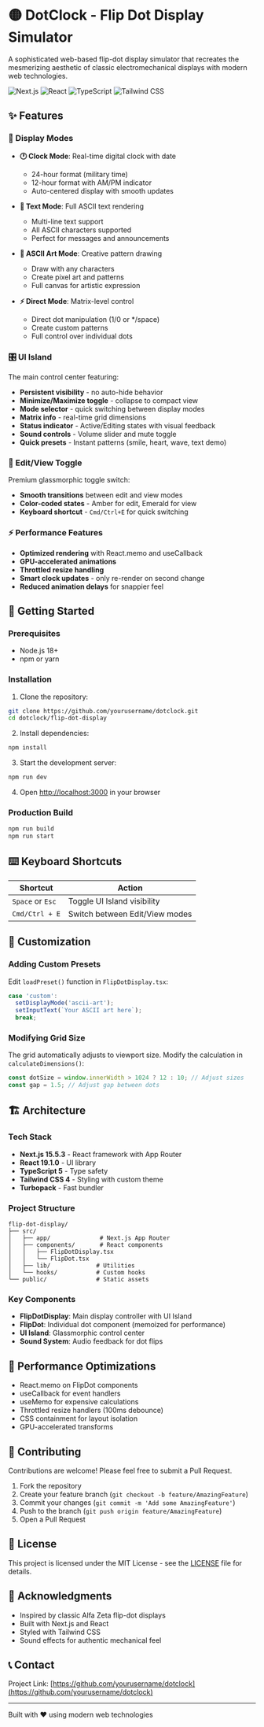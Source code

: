 # 🟡 DotClock - Flip Dot Display Simulator

A sophisticated web-based flip-dot display simulator that recreates the mesmerizing aesthetic of classic electromechanical displays with modern web technologies.

![Next.js](https://img.shields.io/badge/Next.js-15.5.3-black?style=flat-square&logo=next.js)
![React](https://img.shields.io/badge/React-19.1.0-61dafb?style=flat-square&logo=react)
![TypeScript](https://img.shields.io/badge/TypeScript-5.0-3178c6?style=flat-square&logo=typescript)
![Tailwind CSS](https://img.shields.io/badge/Tailwind-4.0-06b6d4?style=flat-square&logo=tailwindcss)

## ✨ Features

### 🎯 Display Modes

- **🕐 Clock Mode**: Real-time digital clock with date
  - 24-hour format (military time)
  - 12-hour format with AM/PM indicator
  - Auto-centered display with smooth updates

- **📝 Text Mode**: Full ASCII text rendering
  - Multi-line text support
  - All ASCII characters supported
  - Perfect for messages and announcements

- **🎨 ASCII Art Mode**: Creative pattern drawing
  - Draw with any characters
  - Create pixel art and patterns
  - Full canvas for artistic expression

- **⚡ Direct Mode**: Matrix-level control
  - Direct dot manipulation (1/0 or */space)
  - Create custom patterns
  - Full control over individual dots

### 🎛️ UI Island

The main control center featuring:
- **Persistent visibility** - no auto-hide behavior
- **Minimize/Maximize toggle** - collapse to compact view
- **Mode selector** - quick switching between display modes
- **Matrix info** - real-time grid dimensions
- **Status indicator** - Active/Editing states with visual feedback
- **Sound controls** - Volume slider and mute toggle
- **Quick presets** - Instant patterns (smile, heart, wave, text demo)

### 🔄 Edit/View Toggle

Premium glassmorphic toggle switch:
- **Smooth transitions** between edit and view modes
- **Color-coded states** - Amber for edit, Emerald for view
- **Keyboard shortcut** - `Cmd/Ctrl+E` for quick switching

### ⚡ Performance Features

- **Optimized rendering** with React.memo and useCallback
- **GPU-accelerated animations**
- **Throttled resize handling**
- **Smart clock updates** - only re-render on second change
- **Reduced animation delays** for snappier feel

## 🚀 Getting Started

### Prerequisites

- Node.js 18+
- npm or yarn

### Installation

1. Clone the repository:
```bash
git clone https://github.com/yourusername/dotclock.git
cd dotclock/flip-dot-display
```

2. Install dependencies:
```bash
npm install
```

3. Start the development server:
```bash
npm run dev
```

4. Open [http://localhost:3000](http://localhost:3000) in your browser

### Production Build

```bash
npm run build
npm run start
```

## ⌨️ Keyboard Shortcuts

| Shortcut | Action |
|----------|--------|
| `Space` or `Esc` | Toggle UI Island visibility |
| `Cmd/Ctrl + E` | Switch between Edit/View modes |

## 🎨 Customization

### Adding Custom Presets

Edit `loadPreset()` function in `FlipDotDisplay.tsx`:

```typescript
case 'custom':
  setDisplayMode('ascii-art');
  setInputText(`Your ASCII art here`);
  break;
```

### Modifying Grid Size

The grid automatically adjusts to viewport size. Modify the calculation in `calculateDimensions()`:

```typescript
const dotSize = window.innerWidth > 1024 ? 12 : 10; // Adjust sizes
const gap = 1.5; // Adjust gap between dots
```

## 🏗️ Architecture

### Tech Stack
- **Next.js 15.5.3** - React framework with App Router
- **React 19.1.0** - UI library
- **TypeScript 5** - Type safety
- **Tailwind CSS 4** - Styling with custom theme
- **Turbopack** - Fast bundler

### Project Structure
```
flip-dot-display/
├── src/
│   ├── app/              # Next.js App Router
│   ├── components/       # React components
│   │   ├── FlipDotDisplay.tsx
│   │   └── FlipDot.tsx
│   ├── lib/             # Utilities
│   └── hooks/           # Custom hooks
└── public/              # Static assets
```

### Key Components

- **FlipDotDisplay**: Main display controller with UI Island
- **FlipDot**: Individual dot component (memoized for performance)
- **UI Island**: Glassmorphic control center
- **Sound System**: Audio feedback for dot flips

## 🎯 Performance Optimizations

- React.memo on FlipDot components
- useCallback for event handlers
- useMemo for expensive calculations
- Throttled resize handlers (100ms debounce)
- CSS containment for layout isolation
- GPU-accelerated transforms

## 🤝 Contributing

Contributions are welcome! Please feel free to submit a Pull Request.

1. Fork the repository
2. Create your feature branch (`git checkout -b feature/AmazingFeature`)
3. Commit your changes (`git commit -m 'Add some AmazingFeature'`)
4. Push to the branch (`git push origin feature/AmazingFeature`)
5. Open a Pull Request

## 📝 License

This project is licensed under the MIT License - see the [LICENSE](LICENSE) file for details.

## 🙏 Acknowledgments

- Inspired by classic Alfa Zeta flip-dot displays
- Built with Next.js and React
- Styled with Tailwind CSS
- Sound effects for authentic mechanical feel

## 📞 Contact

Project Link: [https://github.com/yourusername/dotclock](https://github.com/yourusername/dotclock)

---

Built with ❤️ using modern web technologies